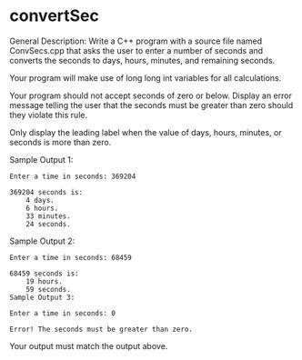 # convertSec
General Description:
Write a C++ program with a source file named ConvSecs.cpp that asks the user to enter a number of seconds and converts the seconds to days, hours, minutes, and remaining seconds.

Your program will make use of long long int variables for all calculations.

Your program should not accept seconds of zero or below. Display an error message telling the user that the seconds must be greater than zero should they violate this rule.

Only display the leading label when the value of days, hours, minutes, or seconds is more than zero.

Sample Output 1:
```
Enter a time in seconds: 369204

369204 seconds is:
    4 days.
    6 hours.
    33 minutes.
    24 seconds.
```
Sample Output 2:
```
Enter a time in seconds: 68459

68459 seconds is:
    19 hours.
    59 seconds.
Sample Output 3:

Enter a time in seconds: 0

Error! The seconds must be greater than zero.
```
Your output must match the output above.
